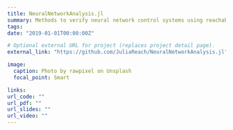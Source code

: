 ```yaml
---
title: NeuralNetworkAnalysis.jl
summary: Methods to verify neural network control systems using reachability analysis
tags:
date: "2019-01-01T00:00:00Z"

# Optional external URL for project (replaces project detail page).
external_link: "https://github.com/JuliaReach/NeuralNetworkAnalysis.jl"

image:
  caption: Photo by rawpixel on Unsplash
  focal_point: Smart

links:
url_code: ""
url_pdf: ""
url_slides: ""
url_video: ""
---
```

